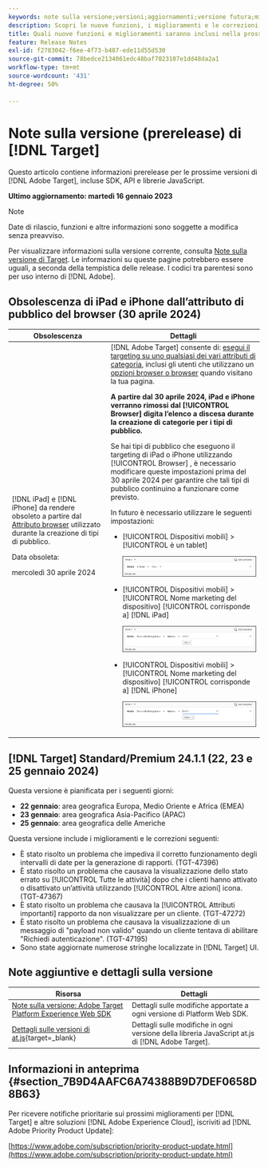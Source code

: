 ```yaml
---
keywords: note sulla versione;versioni;aggiornamenti;versione futura;miglioramenti;nuove funzioni;correzioni;aggiornamenti;prerelease
description: Scopri le nuove funzioni, i miglioramenti e le correzioni, compresi SDK, API e librerie JavaScript, inclusi nella prossima versione di [!DNL Adobe Target].
title: Quali nuove funzioni e miglioramenti saranno inclusi nella prossima versione [!DNL Target] ?
feature: Release Notes
exl-id: f2783042-f6ee-4f73-b487-ede11d55d530
source-git-commit: 78bedce2134061edc48baf7023107e1dd48da2a1
workflow-type: tm+mt
source-wordcount: '431'
ht-degree: 50%

---
```


# Note sulla versione (prerelease) di [!DNL Target]

Questo articolo contiene informazioni prerelease per le prossime versioni di [!DNL Adobe Target], incluse SDK, API e librerie JavaScript.

**Ultimo aggiornamento: martedì 16 gennaio 2023**

>[!NOTE]
>
>Date di rilascio, funzioni e altre informazioni sono soggette a modifica senza preavviso.
>
>Per visualizzare informazioni sulla versione corrente, consulta [Note sulla versione di Target](release-notes.md). Le informazioni su queste pagine potrebbero essere uguali, a seconda della tempistica delle release. I codici tra parentesi sono per uso interno di [!DNL Adobe].

## Obsolescenza di iPad e iPhone dall’attributo di pubblico del browser (30 aprile 2024)

| Obsolescenza | Dettagli |
|--- |--- |
| [!DNL iPad] e [!DNL iPhone] da rendere obsoleto a partire dal [Attributo browser](/help/main/c-target/c-audiences/c-target-rules/browser.md) utilizzato durante la creazione di tipi di pubblico.<p>Data obsoleta:<P>mercoledì 30 aprile 2024 | [!DNL Adobe Target] consente di: [esegui il targeting su uno qualsiasi dei vari attributi di categoria](/help/main/c-target/c-audiences/c-target-rules/target-rules.md), inclusi gli utenti che utilizzano un [opzioni browser o browser](/help/main/c-target/c-audiences/c-target-rules/browser.md) quando visitano la tua pagina.<P><B>A partire dal 30 aprile 2024, iPad e iPhone verranno rimossi dal [!UICONTROL Browser] digita l’elenco a discesa durante la creazione di categorie per i tipi di pubblico.</b><P>Se hai tipi di pubblico che eseguono il targeting di iPad o iPhone utilizzando [!UICONTROL Browser] , è necessario modificare queste impostazioni prima del 30 aprile 2024 per garantire che tali tipi di pubblico continuino a funzionare come previsto.<P>In futuro è necessario utilizzare le seguenti impostazioni:<ul><li>[!UICONTROL Dispositivi mobili] > [!UICONTROL è un tablet]<P>![mobile è tablet](/help/main/r-release-notes/assets/is-tablet.png)</li><li>[!UICONTROL Dispositivi mobili] > [!UICONTROL Nome marketing del dispositivo] [!UICONTROL corrisponde a] [!DNL iPad]<P>![iPad](/help/main/r-release-notes/assets/ipad.png)</li><li>[!UICONTROL Dispositivi mobili] > [!UICONTROL Nome marketing del dispositivo] [!UICONTROL corrisponde a] [!DNL iPhone]<p>![iPhone](/help/main/r-release-notes/assets/iphone.png)</li></ul> |

## [!DNL Target] Standard/Premium 24.1.1 (22, 23 e 25 gennaio 2024)

Questa versione è pianificata per i seguenti giorni:

* **22 gennaio**: area geografica Europa, Medio Oriente e Africa (EMEA)
* **23 gennaio**: area geografica Asia-Pacifico (APAC)
* **25 gennaio**: area geografica delle Americhe

Questa versione include i miglioramenti e le correzioni seguenti:

* È stato risolto un problema che impediva il corretto funzionamento degli intervalli di date per la generazione di rapporti. (TGT-47396)
* È stato risolto un problema che causava la visualizzazione dello stato errato su [!UICONTROL Tutte le attività] dopo che i clienti hanno attivato o disattivato un’attività utilizzando [!UICONTROL Altre azioni] icona. (TGT-47367)
* È stato risolto un problema che causava la [!UICONTROL Attributi importanti] rapporto da non visualizzare per un cliente. (TGT-47272)
* È stato risolto un problema che causava la visualizzazione di un messaggio di &quot;payload non valido&quot; quando un cliente tentava di abilitare &quot;Richiedi autenticazione&quot;. (TGT-47195)
* Sono state aggiornate numerose stringhe localizzate in [!DNL Target] UI.

## Note aggiuntive e dettagli sulla versione

| Risorsa | Dettagli |
|--- |--- |
| [Note sulla versione: Adobe Target Platform Experience Web SDK](https://experienceleague.adobe.com/docs/experience-platform/edge/release-notes.html?lang=it) | Dettagli sulle modifiche apportate a ogni versione di Platform Web SDK. |
| [Dettagli sulle versioni di at.js](https://experienceleague.corp.adobe.com/docs/target-dev/developer/client-side/at-js-implementation/target-atjs-versions.html?lang=it){target=_blank} | Dettagli sulle modifiche in ogni versione della libreria JavaScript at.js di [!DNL Adobe Target]. |

## Informazioni in anteprima {#section_7B9D4AAFC6A74388B9D7DEF0658D8B63}

Per ricevere notifiche prioritarie sui prossimi miglioramenti per [!DNL Target] e altre soluzioni [!DNL Adobe Experience Cloud], iscriviti ad [!DNL Adobe Priority Product Update]:

[https://www.adobe.com/subscription/priority-product-update.html](https://www.adobe.com/subscription/priority-product-update.html)
